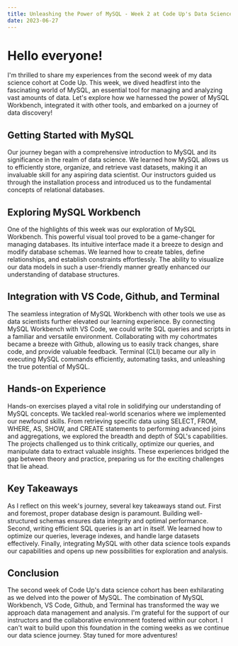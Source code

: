 ```yaml
---
title: Unleashing the Power of MySQL - Week 2 at Code Up's Data Science Cohort
date: 2023-06-27
---
```


# Hello everyone! 
  
  I'm thrilled to share my experiences from the second week of my data science cohort at Code Up. This week, we dived headfirst into the fascinating world of MySQL, an essential tool for managing and analyzing vast amounts of data. Let's explore how we harnessed the power of MySQL Workbench, integrated it with other tools, and embarked on a journey of data discovery!

## Getting Started with MySQL

 Our journey began with a comprehensive introduction to MySQL and its significance in the realm of data science. We learned how MySQL allows us to efficiently store, organize, and retrieve vast datasets, making it an invaluable skill for any aspiring data scientist. Our instructors guided us through the installation process and introduced us to the fundamental concepts of relational databases.

## Exploring MySQL Workbench

  One of the highlights of this week was our exploration of MySQL Workbench. This powerful visual tool proved to be a game-changer for managing databases. Its intuitive interface made it a breeze to design and modify database schemas. We learned how to create tables, define relationships, and establish constraints effortlessly. The ability to visualize our data models in such a user-friendly manner greatly enhanced our understanding of database structures.

## Integration with VS Code, Github, and Terminal

  The seamless integration of MySQL Workbench with other tools we use as data scientists further elevated our learning experience. By connecting MySQL Workbench with VS Code, we could write SQL queries and scripts in a familiar and versatile environment. Collaborating with my cohortmates became a breeze with Github, allowing us to easily track changes, share code, and provide valuable feedback. Terminal (CLI) became our ally in executing MySQL commands efficiently, automating tasks, and unleashing the true potential of MySQL.

## Hands-on Experience

  Hands-on exercises played a vital role in solidifying our understanding of MySQL concepts. We tackled real-world scenarios where we implemented our newfound skills. From retrieving specific data using SELECT, FROM, WHERE, AS, SHOW, and CREATE statements to performing advanced joins and aggregations, we explored the breadth and depth of SQL's capabilities. The projects challenged us to think critically, optimize our queries, and manipulate data to extract valuable insights. These experiences bridged the gap between theory and practice, preparing us for the exciting challenges that lie ahead.

## Key Takeaways

  As I reflect on this week's journey, several key takeaways stand out. First and foremost, proper database design is paramount. Building well-structured schemas ensures data integrity and optimal performance. Second, writing efficient SQL queries is an art in itself. We learned how to optimize our queries, leverage indexes, and handle large datasets effectively. Finally, integrating MySQL with other data science tools expands our capabilities and opens up new possibilities for exploration and analysis.

## Conclusion

  The second week of Code Up's data science cohort has been exhilarating as we delved into the power of MySQL. The combination of MySQL Workbench, VS Code, Github, and Terminal has transformed the way we approach data management and analysis. I'm grateful for the support of our instructors and the collaborative environment fostered within our cohort. I can't wait to build upon this foundation in the coming weeks as we continue our data science journey. Stay tuned for more adventures!
  
